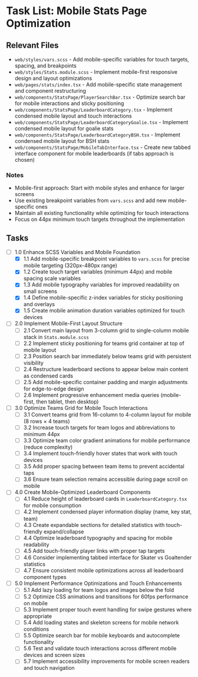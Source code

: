 # Task List: Mobile Stats Page Optimization

## Relevant Files

- `web/styles/vars.scss` - Add mobile-specific variables for touch targets, spacing, and breakpoints
- `web/styles/Stats.module.scss` - Implement mobile-first responsive design and layout optimizations
- `web/pages/stats/index.tsx` - Add mobile-specific state management and component restructuring
- `web/components/StatsPage/PlayerSearchBar.tsx` - Optimize search bar for mobile interactions and sticky positioning
- `web/components/StatsPage/LeaderboardCategory.tsx` - Implement condensed mobile layout and touch interactions
- `web/components/StatsPage/LeaderboardCategoryGoalie.tsx` - Implement condensed mobile layout for goalie stats
- `web/components/StatsPage/LeaderboardCategoryBSH.tsx` - Implement condensed mobile layout for BSH stats
- `web/components/StatsPage/MobileTabInterface.tsx` - Create new tabbed interface component for mobile leaderboards (if tabs approach is chosen)

### Notes

- Mobile-first approach: Start with mobile styles and enhance for larger screens
- Use existing breakpoint variables from `vars.scss` and add new mobile-specific ones
- Maintain all existing functionality while optimizing for touch interactions
- Focus on 44px minimum touch targets throughout the implementation

## Tasks

- [ ] 1.0 Enhance SCSS Variables and Mobile Foundation
  - [x] 1.1 Add mobile-specific breakpoint variables to `vars.scss` for precise mobile targeting (320px-480px range)
  - [x] 1.2 Create touch target variables (minimum 44px) and mobile spacing scale variables
  - [x] 1.3 Add mobile typography variables for improved readability on small screens
  - [x] 1.4 Define mobile-specific z-index variables for sticky positioning and overlays
  - [x] 1.5 Create mobile animation duration variables optimized for touch devices
- [ ] 2.0 Implement Mobile-First Layout Structure
  - [ ] 2.1 Convert main layout from 3-column grid to single-column mobile stack in `Stats.module.scss`
  - [ ] 2.2 Implement sticky positioning for teams grid container at top of mobile layout
  - [ ] 2.3 Position search bar immediately below teams grid with persistent visibility
  - [ ] 2.4 Restructure leaderboard sections to appear below main content as condensed cards
  - [ ] 2.5 Add mobile-specific container padding and margin adjustments for edge-to-edge design
  - [ ] 2.6 Implement progressive enhancement media queries (mobile-first, then tablet, then desktop)
- [ ] 3.0 Optimize Teams Grid for Mobile Touch Interactions
  - [ ] 3.1 Convert teams grid from 16-column to 4-column layout for mobile (8 rows × 4 teams)
  - [ ] 3.2 Increase touch targets for team logos and abbreviations to minimum 44px
  - [ ] 3.3 Optimize team color gradient animations for mobile performance (reduce complexity)
  - [ ] 3.4 Implement touch-friendly hover states that work with touch devices
  - [ ] 3.5 Add proper spacing between team items to prevent accidental taps
  - [ ] 3.6 Ensure team selection remains accessible during page scroll on mobile
- [ ] 4.0 Create Mobile-Optimized Leaderboard Components
  - [ ] 4.1 Reduce height of leaderboard cards in `LeaderboardCategory.tsx` for mobile consumption
  - [ ] 4.2 Implement condensed player information display (name, key stat, team)
  - [ ] 4.3 Create expandable sections for detailed statistics with touch-friendly expand/collapse
  - [ ] 4.4 Optimize leaderboard typography and spacing for mobile readability
  - [ ] 4.5 Add touch-friendly player links with proper tap targets
  - [ ] 4.6 Consider implementing tabbed interface for Skater vs Goaltender statistics
  - [ ] 4.7 Ensure consistent mobile optimizations across all leaderboard component types
- [ ] 5.0 Implement Performance Optimizations and Touch Enhancements
  - [ ] 5.1 Add lazy loading for team logos and images below the fold
  - [ ] 5.2 Optimize CSS animations and transitions for 60fps performance on mobile
  - [ ] 5.3 Implement proper touch event handling for swipe gestures where appropriate
  - [ ] 5.4 Add loading states and skeleton screens for mobile network conditions
  - [ ] 5.5 Optimize search bar for mobile keyboards and autocomplete functionality
  - [ ] 5.6 Test and validate touch interactions across different mobile devices and screen sizes
  - [ ] 5.7 Implement accessibility improvements for mobile screen readers and touch navigation